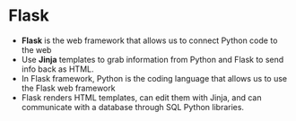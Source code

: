 # Flask

- **Flask** is the web framework that allows us to connect Python code to the web
- Use **Jinja** templates to grab information from Python and Flask to send info back as HTML.
- In Flask framework, Python is the coding language that allows us to use the Flask web framework
- Flask renders HTML templates, can edit them with Jinja, and can communicate with a database through SQL Python libraries.